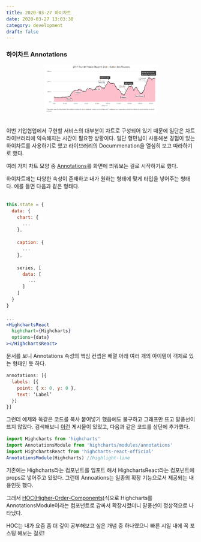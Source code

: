 ```yaml
---
title: 2020-03-27 하이차트
date: 2020-03-27 13:03:38
category: development
draft: false
---
```


### 하이차트 Annotations

<div align="center">
  <img src="./images/032701.png" width="300">
</div>

<br>

이번 기업협업에서 구현할 서비스의 대부분이 차트로 구성되어 있기 때문에 일단은 차트 라이브러리에 익숙해지는 시간이 필요한 상황이다. 일단 형민님이 사용해본 경험이 있는 하이차트를 사용하기로 했고 라이브러리의 Docummenation을 열심히 보고 따라하기로 했다.

여러 가지 차트 모양 중 [Annotations](https://www.highcharts.com/docs/advanced-chart-features/annotations-module)를 화면에 띄워보는 걸로 시작하기로 했다.

하이차트에는 다양한 속성이 존재하고 내가 원하는 형태에 맞게 타입을 넣어주는 형태다. 예를 들면 다음과 같은 형태다.

```jsx

this.state = {
  data: {
    chart: {
      ...
    },

    caption: {
      ...
    },

    series, [
      data: [
        ...
      ]
    ]
  }
}

...
<HighchartsReact
  highchart={Highcharts}
  options={data}
></HighchartsReact>
```

문서를 보니 Annotations 속성의 핵심 컨셉은 배열 아래 여러 개의 아이템이 객체로 있는 형태인 듯 하다.

```javascript
annotations: [{
  labels: [{
    point: { x: 0, y: 0 },
    text: ‘Label’
  }]
}]
```

그런데 예제와 똑같은 코드를 복사 붙여넣기 했음에도 불구하고 그래프만 뜨고 말풍선이 뜨지 않았다. 검색해보니 [이런](https://github.com/highcharts/highcharts-react/issues/54) 게시물이 있었고, 다음과 같은 코드를 상단에 추가했다.

```javascript
import Highcharts from 'highcharts'
import AnnotationsModule from 'highcharts/modules/annotations'
import HighchartsReact from 'highcharts-react-official'
AnnotationsModule(Highcharts) //highlight-line
```

기존에는 Highcharts라는 컴포넌트를 임포트 해서 HighchartsReact라는 컴포넌트에 props로 넣어주고 있었다. 그런데 Annoations는 일종의 확장 기능으로서 제공되는 내용인듯 했다.

그래서 [HOC(Higher-Order-Components)](https://ko.reactjs.org/docs/higher-order-components.html)식으로 Highcharts를 AnnotationsModule이라는 컴포넌트로 감싸서 확장시켰더니 말풍선이 정상적으로 나타났다.

HOC는 내가 요즘 좀 더 깊이 공부해보고 싶은 개념 중 하나였으니 빠른 시일 내에 꼭 포스팅 해보는 걸로!
